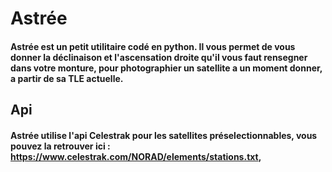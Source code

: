 # Astrée
#### Astrée est un petit utilitaire codé en python. Il vous permet de vous donner la déclinaison et l'ascensation droite qu'il vous faut rensegner dans votre monture, pour photographier un satellite a un moment donner, a partir de sa TLE actuelle.
## Api
#### Astrée utilise l'api Celestrak pour les satellites préselectionnables, vous pouvez la retrouver ici : https://www.celestrak.com/NORAD/elements/stations.txt,